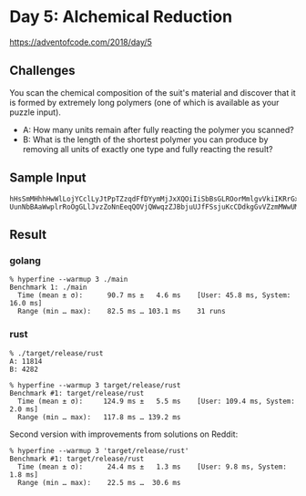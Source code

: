 # Day 5: Alchemical Reduction

https://adventofcode.com/2018/day/5

## Challenges
You scan the chemical composition of the suit's material and discover that it is formed by extremely long polymers (one of which is available as your puzzle input).

* A: How many units remain after fully reacting the polymer you scanned?
* B: What is the length of the shortest polymer you can produce by removing all units of exactly one type and fully reacting the result?

## Sample Input
```
hHsSmMHhhHwWlLojYCclLyJtPpTZzqdFfDYymMjJxXQOiIiSbBsGLROorMmlgvVkiIKRrGxXgZteETz
UunNbBAaWwplrRoOgGLlJvzZoNnEeqQOVjQWwqzZJBbjuUJfFSsjuKcCDdkgGvVZzmMWwUMLlodDOrU
```

## Result
### golang
```
% hyperfine --warmup 3 ./main
Benchmark 1: ./main
  Time (mean ± σ):      90.7 ms ±   4.6 ms    [User: 45.8 ms, System: 16.0 ms]
  Range (min … max):    82.5 ms … 103.1 ms    31 runs
```

### rust
```
% ./target/release/rust
A: 11814
B: 4282

% hyperfine --warmup 3 target/release/rust
Benchmark #1: target/release/rust
  Time (mean ± σ):     124.9 ms ±   5.5 ms    [User: 109.4 ms, System: 2.0 ms]
  Range (min … max):   117.8 ms … 139.2 ms
```

Second version with improvements from solutions on Reddit:
```
% hyperfine --warmup 3 'target/release/rust'
Benchmark #1: target/release/rust
  Time (mean ± σ):      24.4 ms ±   1.3 ms    [User: 9.8 ms, System: 1.8 ms]
  Range (min … max):    22.5 ms …  30.6 ms
```
